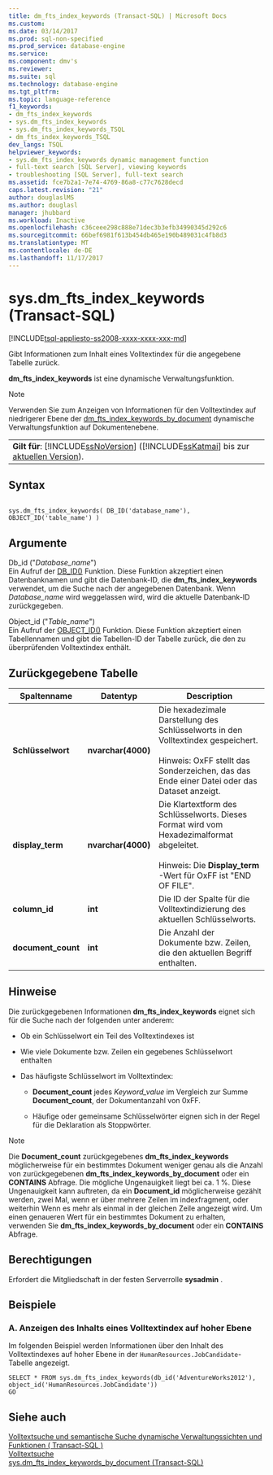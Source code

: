 ```yaml
---
title: dm_fts_index_keywords (Transact-SQL) | Microsoft Docs
ms.custom: 
ms.date: 03/14/2017
ms.prod: sql-non-specified
ms.prod_service: database-engine
ms.service: 
ms.component: dmv's
ms.reviewer: 
ms.suite: sql
ms.technology: database-engine
ms.tgt_pltfrm: 
ms.topic: language-reference
f1_keywords:
- dm_fts_index_keywords
- sys.dm_fts_index_keywords
- sys.dm_fts_index_keywords_TSQL
- dm_fts_index_keywords_TSQL
dev_langs: TSQL
helpviewer_keywords:
- sys.dm_fts_index_keywords dynamic management function
- full-text search [SQL Server], viewing keywords
- troubleshooting [SQL Server], full-text search
ms.assetid: fce7b2a1-7e74-4769-86a8-c77c7628decd
caps.latest.revision: "21"
author: douglaslMS
ms.author: douglasl
manager: jhubbard
ms.workload: Inactive
ms.openlocfilehash: c36ceee298c888e71dec3b3efb34990345d292c6
ms.sourcegitcommit: 66bef6981f613b454db465e190b489031c4fb8d3
ms.translationtype: MT
ms.contentlocale: de-DE
ms.lasthandoff: 11/17/2017
---
```

# <a name="sysdmftsindexkeywords-transact-sql"></a>sys.dm_fts_index_keywords (Transact-SQL)
[!INCLUDE[tsql-appliesto-ss2008-xxxx-xxxx-xxx-md](../../includes/tsql-appliesto-ss2008-xxxx-xxxx-xxx-md.md)]

  Gibt Informationen zum Inhalt eines Volltextindex für die angegebene Tabelle zurück.  
  
 **dm_fts_index_keywords** ist eine dynamische Verwaltungsfunktion.  
  
> [!NOTE]  
>  Verwenden Sie zum Anzeigen von Informationen für den Volltextindex auf niedrigerer Ebene der [dm_fts_index_keywords_by_document](../../relational-databases/system-dynamic-management-views/sys-dm-fts-index-keywords-by-document-transact-sql.md) dynamische Verwaltungsfunktion auf Dokumentenebene.  
  
||  
|-|  
|**Gilt für**: [!INCLUDE[ssNoVersion](../../includes/ssnoversion-md.md)] ([!INCLUDE[ssKatmai](../../includes/sskatmai-md.md)] bis zur [aktuellen Version](http://go.microsoft.com/fwlink/p/?LinkId=299658)).|  
  
## <a name="syntax"></a>Syntax  
  
```  
  
sys.dm_fts_index_keywords( DB_ID('database_name'), OBJECT_ID('table_name') )  
```  
  
## <a name="arguments"></a>Argumente  
 Db_id ("*Database_name*")  
 Ein Aufruf der [DB_ID()](../../t-sql/functions/db-id-transact-sql.md) Funktion. Diese Funktion akzeptiert einen Datenbanknamen und gibt die Datenbank-ID, die **dm_fts_index_keywords** verwendet, um die Suche nach der angegebenen Datenbank. Wenn *Database_name* wird weggelassen wird, wird die aktuelle Datenbank-ID zurückgegeben.  
  
 Object_id ("*Table_name*")  
 Ein Aufruf der [OBJECT_ID()](../../t-sql/functions/object-id-transact-sql.md) Funktion. Diese Funktion akzeptiert einen Tabellennamen und gibt die Tabellen-ID der Tabelle zurück, die den zu überprüfenden Volltextindex enthält.  
  
## <a name="table-returned"></a>Zurückgegebene Tabelle  
  
|Spaltenname|Datentyp|Description|  
|-----------------|---------------|-----------------|  
|**Schlüsselwort**|**nvarchar(4000)**|Die hexadezimale Darstellung des Schlüsselworts in den Volltextindex gespeichert.<br /><br /> Hinweis: OxFF stellt das Sonderzeichen, das das Ende einer Datei oder das Dataset anzeigt.|  
|**display_term**|**nvarchar(4000)**|Die Klartextform des Schlüsselworts. Dieses Format wird vom Hexadezimalformat abgeleitet.<br /><br /> Hinweis: Die **Display_term** -Wert für OxFF ist "END OF FILE".|  
|**column_id**|**int**|Die ID der Spalte für die Volltextindizierung des aktuellen Schlüsselworts.|  
|**document_count**|**int**|Die Anzahl der Dokumente bzw. Zeilen, die den aktuellen Begriff enthalten.|  
  
## <a name="remarks"></a>Hinweise  
 Die zurückgegebenen Informationen **dm_fts_index_keywords** eignet sich für die Suche nach der folgenden unter anderem:  
  
-   Ob ein Schlüsselwort ein Teil des Volltextindexes ist  
  
-   Wie viele Dokumente bzw. Zeilen ein gegebenes Schlüsselwort enthalten  
  
-   Das häufigste Schlüsselwort im Volltextindex:  
  
    -   **Document_count** jedes *Keyword_value* im Vergleich zur Summe **Document_count**, der Dokumentanzahl von 0xFF.  
  
    -   Häufige oder gemeinsame Schlüsselwörter eignen sich in der Regel für die Deklaration als Stoppwörter.  
  
> [!NOTE]  
>  Die **Document_count** zurückgegebenes **dm_fts_index_keywords** möglicherweise für ein bestimmtes Dokument weniger genau als die Anzahl von zurückgegebenen **dm_fts_index_keywords_by_document** oder ein **CONTAINS** Abfrage. Die mögliche Ungenauigkeit liegt bei ca. 1 %. Diese Ungenauigkeit kann auftreten, da ein **Document_id** möglicherweise gezählt werden, zwei Mal, wenn er über mehrere Zeilen im indexfragment, oder weiterhin Wenn es mehr als einmal in der gleichen Zeile angezeigt wird. Um einen genaueren Wert für ein bestimmtes Dokument zu erhalten, verwenden Sie **dm_fts_index_keywords_by_document** oder ein **CONTAINS** Abfrage.  
  
## <a name="permissions"></a>Berechtigungen  
 Erfordert die Mitgliedschaft in der festen Serverrolle **sysadmin** .  
  
## <a name="examples"></a>Beispiele  
  
### <a name="a-displaying-high-level-full-text-index-content"></a>A. Anzeigen des Inhalts eines Volltextindex auf hoher Ebene  
 Im folgenden Beispiel werden Informationen über den Inhalt des Volltextindexes auf hoher Ebene in der `HumanResources.JobCandidate`-Tabelle angezeigt.  
  
```  
SELECT * FROM sys.dm_fts_index_keywords(db_id('AdventureWorks2012'), object_id('HumanResources.JobCandidate'))  
GO  
```  
  
## <a name="see-also"></a>Siehe auch  
 [Volltextsuche und semantische Suche dynamische Verwaltungssichten und Funktionen &#40; Transact-SQL &#41;](../../relational-databases/system-dynamic-management-views/full-text-and-semantic-search-dynamic-management-views-functions.md)   
 [Volltextsuche](../../relational-databases/search/full-text-search.md)   
 [sys.dm_fts_index_keywords_by_document &#40;Transact-SQL&#41;](../../relational-databases/system-dynamic-management-views/sys-dm-fts-index-keywords-by-document-transact-sql.md)  
  
  
